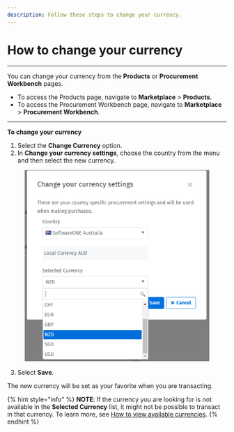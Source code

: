 ```yaml
---
description: Follow these steps to change your currency.
---
```


# How to change your currency

***

You can change your currency from the **Products** or **Procurement Workbench** pages.

* To access the Products page, navigate to **Marketplace** > **Products**.
* To access the Procurement Workbench page, navigate to **Marketplace** > **Procurement Workbench**.

***

**To change your currency**

1. Select the **Change Currency** option.
2. In **Change your currency settings**, choose the country from the menu and then select the new currency.

<figure><img src="../../.gitbook/assets/image (2).png" alt=""><figcaption></figcaption></figure>

3. Select **Save**.

The new currency will be set as your favorite when you are transacting.&#x20;

{% hint style="info" %}
**NOTE**: If the currency you are looking for is not available in the **Selected Currency** list, it might not be possible to transact in that currency. To learn more, see [How to view available currencies](how-to-view-available-currencies.md).
{% endhint %}

